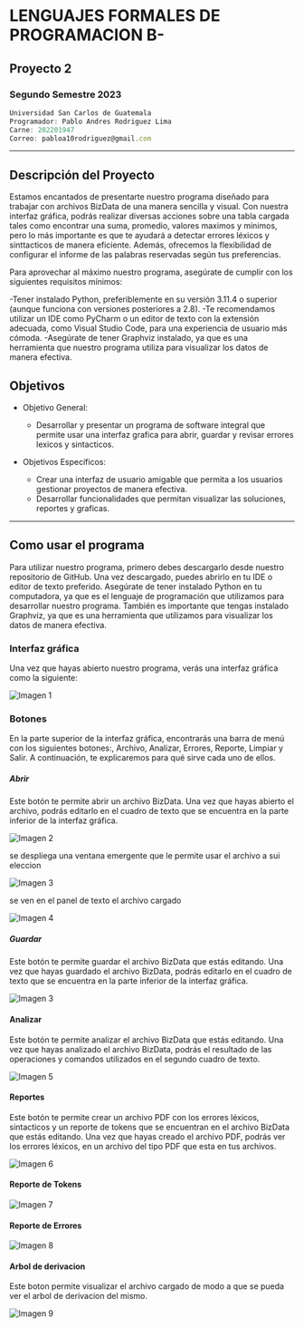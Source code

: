 # LENGUAJES FORMALES DE PROGRAMACION B-
## Proyecto 2
### Segundo Semestre 2023
```js
Universidad San Carlos de Guatemala
Programador: Pablo Andres Rodriguez Lima
Carne: 202201947
Correo: pabloa10rodriguez@gmail.com
```
---
## Descripción del Proyecto
Estamos encantados de presentarte nuestro programa diseñado para trabajar con archivos BizData de una manera sencilla y visual. Con nuestra interfaz gráfica, podrás realizar diversas acciones sobre una tabla cargada tales como encontrar una suma, promedio, valores maximos y minimos, pero lo más importante es que te ayudará a detectar errores léxicos y sinttacticos de manera eficiente. Además, ofrecemos la flexibilidad de configurar el informe de las palabras reservadas según tus preferencias.

Para aprovechar al máximo nuestro programa, asegúrate de cumplir con los siguientes requisitos mínimos:

-Tener instalado Python, preferiblemente en su versión 3.11.4 o superior (aunque funciona con versiones posteriores a 2.8).
-Te recomendamos utilizar un IDE como PyCharm o un editor de texto con la extensión adecuada, como Visual Studio Code, para una experiencia de usuario más cómoda.
-Asegúrate de tener Graphviz instalado, ya que es una herramienta que nuestro programa utiliza para visualizar los datos de manera efectiva.

## Objetivos
* Objetivo General:
    * Desarrollar y presentar un programa de software integral que permite usar una interfaz grafica para abrir, guardar y revisar errores lexicos y sintacticos.

* Objetivos Específicos:
    * Crear una interfaz de usuario amigable que permita a los usuarios gestionar proyectos de manera efectiva.
    * Desarrollar funcionalidades que permitan visualizar las soluciones, reportes y graficas.

---
## Como usar el programa
Para utilizar nuestro programa, primero debes descargarlo desde nuestro repositorio de GitHub. Una vez descargado, puedes abrirlo en tu IDE o editor de texto preferido. Asegúrate de tener instalado Python en tu computadora, ya que es el lenguaje de programación que utilizamos para desarrollar nuestro programa. También es importante que tengas instalado Graphviz, ya que es una herramienta que utilizamos para visualizar los datos de manera efectiva.

### Interfaz gráfica
Una vez que hayas abierto nuestro programa, verás una interfaz gráfica como la siguiente:

![Imagen 1](https://i.ibb.co/pjcLW09/1interfazgrafica.png)

### Botones
En la parte superior de la interfaz gráfica, encontrarás una barra de menú con los siguientes botones:, Archivo, Analizar, Errores, Reporte, Limpiar y Salir. A continuación, te explicaremos para qué sirve cada uno de ellos.

##### Abrir
Este botón te permite abrir un archivo BizData. Una vez que hayas abierto el archivo, podrás editarlo en el cuadro de texto que se encuentra en la parte inferior de la interfaz gráfica.

![Imagen 2](https://i.ibb.co/b51nrSt/2botonabrir.png)

se despliega una ventana emergente que le permite usar el archivo a sui eleccion

![Imagen 3](https://i.ibb.co/p4nn6Q6/3desplegarbotonabrir.png)

se ven en el panel de texto el archivo cargado

![Imagen 4](https://i.ibb.co/cYTC0Wy/4archivocargado.png)

##### Guardar
Este botón te permite guardar el archivo BizData que estás editando. Una vez que hayas guardado el archivo BizData, podrás editarlo en el cuadro de texto que se encuentra en la parte inferior de la interfaz gráfica.

![Imagen 3](https://i.ibb.co/p4nn6Q6/3desplegarbotonabrir.png)

#### Analizar
Este botón te permite analizar el archivo BizData que estás editando. Una vez que hayas analizado el archivo BizData, podrás el resultado de las operaciones y comandos utilizados en el segundo cuadro de texto.

![Imagen 5](https://i.ibb.co/0mWPqhq/5codigoanalizadoenconsola.png)

#### Reportes
Este botón te permite crear un archivo PDF con los errores léxicos, sintacticos y un reporte de tokens que se encuentran en el archivo BizData que estás editando. Una vez que hayas creado el archivo PDF, podrás ver los errores léxicos, en un archivo del tipo PDF que esta en tus archivos.

![Imagen 6](https://i.ibb.co/JpFvy5J/6botonreportes.png)

#### Reporte de Tokens

![Imagen 7](https://i.ibb.co/bKqK1BK/7reportetokens.png)

#### Reporte de Errores

![Imagen 8](https://i.ibb.co/RhzQjHV/8reporteerrores.png)

#### Arbol de derivacion
Este boton permite visualizar el archivo cargado de modo a que se pueda ver el arbol de derivacion del mismo.

![Imagen 9](https://i.ibb.co/bWvLMNN/9arboldederivacion.png)
